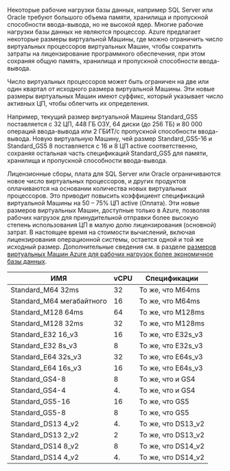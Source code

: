 

Некоторые рабочие нагрузки базы данных, например SQL Server или Oracle требуют большого объема памяти, хранилища и пропускной способности ввода-вывода, но не высокой ядер. Многие рабочие нагрузки базы данных не являются процессор. Azure предлагает некоторые размеры виртуальной Машины, где можно ограничить число виртуальных процессоров виртуальных Машин, чтобы сократить затраты на лицензирование программного обеспечения, при этом сохраняя общую память, хранилища и пропускной способности ввода-вывода.

Число виртуальных процессоров может быть ограничен на две или один квартал от исходного размера виртуальной Машины. Эти новые размеры виртуальных Машин имеют суффикс, который указывает число активных ЦП, чтобы облегчить их определения.

Например, текущий размер виртуальной Машины Standard_GS5 поставляется с 32 ЦП, 448 ГБ ОЗУ, 64 диски (до 256 ТБ) и 80 000 операций ввода-вывода или 2 ГБИТ/с пропускной способности ввода-вывода. Новую виртуальную Машину, чей размер Standard_GS5-16 и Standard_GS5 8 поставляется с 16 и 8 ЦП active соответственно, сохраняя остальная часть спецификаций Standard_GS5 для памяти, хранилища и пропускной способности ввода-вывода.

Лицензионные сборы, плата для SQL Server или Oracle ограничиваются новое число виртуальных процессоров, и других продуктов оплачиваются на основании количества новых виртуальных процессоров. Это приводит повысить коэффициент спецификаций виртуальной Машины на 50 – 75% ЦП active (Оплата). Эти новые размеров виртуальных Машин, доступные только в Azure, позволяя рабочих нагрузок для принудительной отправки более высокую степень использования ЦП в малую долю лицензирования (основной) затрат. В настоящее время на стоимости вычислений, включая лицензирования операционной системы, остается одной и той же исходный размер. Дополнительные сведения см. в разделе [размеров виртуальных Машин Azure для рабочих нагрузок более экономичное базы данных](https://azure.microsoft.com/blog/announcing-new-azure-vm-sizes-for-more-cost-effective-database-workloads/).


| ИМЯ                | vCPU | Спецификации           |
|---------------------|------|-----------------|
| Standard_M64 32ms   | 32   | То же, что M64ms   |
| Standard_M64 мегабайтного   | 16   | То же, что M64ms   |
| Standard_M128 64ms  | 64   | То же, что M128ms  |
| Standard_M128 32ms  | 32   | То же, что M128ms  |
| Standard_E32 16_v3  | 16   | То же, что E32s_v3 |
| Standard_E32 8s_v3  | 8    | То же, что E32s_v3 |
| Standard_E64 32s_v3 | 32   | То же, что E64s_v3 |
| Standard_E64 16s_v3 | 16   | То же, что E64s_v3 |
| Standard_GS4-8      | 8    | То же, что и GS4     |
| Standard_GS4-4      | 4.    | То же, что и GS4     |
| Standard_GS5-16     | 16   | То же, что GS5     |
| Standard_GS5-8      | 8    | То же, что GS5     |
| Standard_DS13 4_v2  | 4.    | То же, что DS13_v2 |
| Standard_DS13 2_v2  | 2    | То же, что DS13_v2 |
| Standard_DS14 8_v2  | 8    | То же, что DS14_v2 |
| Standard_DS14 4_v2  | 4.    | То же, что DS14_v2 |